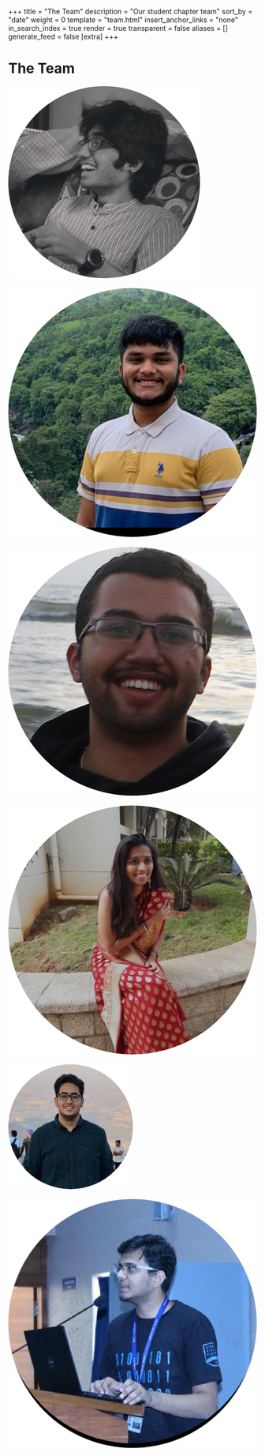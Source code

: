 +++
title = "The Team"
description = "Our student chapter team"
sort_by = "date"
weight = 0
template = "team.html"
insert_anchor_links = "none"
in_search_index = true
render = true
transparent = false
aliases = []
generate_feed = false
[extra]
+++

# The Team

![Akshay Oppiliappan](oppy.png)\
\
![Ambu Karthik](ambu.png)\
\
![Manjunath Nayak](manj.png)\
\
![Sai Keerthana Arun](kits.png)\
\
![Shubh Shukla](shub.png)\
\
![Syed Farhan Ahmed](syed.png)